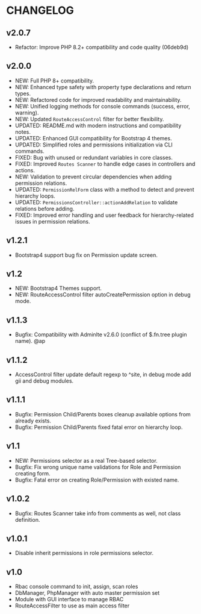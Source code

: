 CHANGELOG
=====================

v2.0.7
---------------------

- Refactor: Improve PHP 8.2+ compatibility and code quality (06deb9d)

v2.0.0
---------------------

* NEW: Full PHP 8+ compatibility.
* NEW: Enhanced type safety with property type declarations and return types.
* NEW: Refactored code for improved readability and maintainability.
* NEW: Unified logging methods for console commands (success, error, warning).
* NEW: Updated `RouteAccessControl` filter for better flexibility.
* UPDATED: README.md with modern instructions and compatibility notes.
* UPDATED: Enhanced GUI compatibility for Bootstrap 4 themes.
* UPDATED: Simplified roles and permissions initialization via CLI commands.
* FIXED: Bug with unused or redundant variables in core classes.
* FIXED: Improved `Routes Scanner` to handle edge cases in controllers and actions.
* NEW: Validation to prevent circular dependencies when adding permission relations.
* UPDATED: `PermissionRelForm` class with a method to detect and prevent hierarchy loops.
* UPDATED: `PermissionsController::actionAddRelation` to validate relations before adding.
* FIXED: Improved error handling and user feedback for hierarchy-related issues in permission relations.

v1.2.1
---------------------

* Bootstrap4 support bug fix on Permission update screen.

v1.2
---------------------

* NEW: Bootstrap4 Themes support.
* NEW: RouteAccessControl filter autoCreatePermission option in debug mode.

v1.1.3
---------------------

* Bugfix: Compatibility with Adminlte v2.6.0 (conflict of $.fn.tree plugin name). @ap

v1.1.2
---------------------

* AccessControl filter update default regexp to ^site, in debug mode add gii and debug modules.

v1.1.1
---------------------

* Bugfix: Permission Child/Parents boxes cleanup available options from already exists.
* Bugfix: Permission Child/Parents fixed fatal error on hierarchy loop.

v1.1
---------------------

* NEW: Permissions selector as a real Tree-based selector.
* Bugfix: Fix wrong unique name validations for Role and Permission creating form.
* Bugfix: Fatal error on creating Role/Permission with existed name.

v1.0.2
---------------------

* Bugfix: Routes Scanner take info from comments as well, not class definition.

v1.0.1
---------------------

* Disable inherit permissions in role permissions selector.

v1.0
---------------------

* Rbac console command to init, assign, scan roles
* DbManager, PhpManager with auto master permission set
* Module with GUI interface to manage RBAC
* RouteAccessFilter to use as main access filter